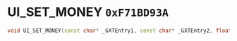 # UI_SET_MONEY `0xF71BD93A`

```cpp
void UI_SET_MONEY(const char* _GXTEntry1, const char* _GXTEntry2, float _Amount);
```
